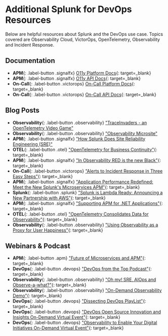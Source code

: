 # Additional Splunk for DevOps Resources

Below are helpful resources about Splunk and the DevOps use case. Topics covered are Observability Cloud, VictorOps, OpenTelemetry, Observability and Incident Response.

## Documentation

* **APM**{: .label-button .signalfx} [O11y Platform Docs](https://docs.signalfx.com/en/latest/){: target=_blank}
* **APM**{: .label-button .signalfx} [O11y API Docs](https://dev.splunk.com/observability/docs/){: target=_blank}
* **On-Call**{: .label-button .victorops} [On-Call Platform Docs](https://help.victorops.com/){: target=_blank}
* **On-Call**{: .label-button .victorops} [On-Call API Docs](https://portal.victorops.com/public/api-docs.html){: target=_blank}

## Blog Posts

* **Observability**{: .label-button .observability} ["TraceInvaders - an OpenTelemetry Video Game"](https://www.linkedin.com/pulse/traceinvaders-opentelemetry-video-game-steve-lerner/)
* **Observability**{: .label-button .observability} ["Observability Microsite"](http://observability.splunk.com/)
* **APM**{: .label-button .signalfx} ["How Splunk Does Site Reliability Engineering (SRE)"](https://splk.it/3eKyy46)
* **OTEL**{: .label-button .otel} ["OpenTelemetry for Business Continuity"](https://bit.ly/3cyGzHM){: target=_blank}
* **APM**{: .label-button .signalfx} ["In Observability RED is the new Black"](https://splk.it/2XSoL5e){: target=_blank}
* **On-Call**{: .label-button .victorops} ["Alerts to Incident Response in Three Easy Steps"](https://splk.it/307jQjI){: target=_blank}
* **APM**{: .label-button .signalfx} ["Application Performance Redefined: Meet the New Splunk's Microservices APM"](https://www.splunk.com/en_us/blog/it/application-performance-redefined-meet-the-new-signalfx-microservices-apm.html){: target=_blank}
* **Splunk**{: .label-button .splunk} ["Splunk is Lambda Ready: Announcing a New Partnership with AWS"](https://www.splunk.com/en_us/blog/it/splunk-is-lambda-ready.html){: target=_blank}
* **APM**{: .label-button .signalfx} ["Supporting APM for .NET Applications"](https://www.splunk.com/en_us/blog/cloud/supporting-apm-for-net-applications.html){: target=_blank}
* **OTEL**{: .label-button .otel} ["OpenTelemetry Consolidates Data for Observability"](https://thenewstack.io/opentelemetry-consolidates-data-for-observability/){: target=_blank}
* **Observability**{: .label-button .observability} ["Using Observability as a Proxy for User Happiness"](https://www.splunk.com/en_us/blog/cloud/using-observability-as-a-proxy-for-customer-happiness.html){: target=_blank}

## Webinars & Podcast

* **APM**{: .label-button .apm} ["Future of Microservices and APM"](https://bit.ly/3cpdbUs){: target=_blank}
* **DevOps**{: .label-button .devops} ["DevOps from the Top Podcast"](https://www.buzzsprout.com/1102754){: target=_blank}
* **Observability**{: .label-button .observability} ["Oh my! SRE, AIOps and Observe-a-what?"](https://www.thecloudpod.net/podcast/tcp-talks-oh-my-sre-aiops-and-observe-a-what/){: target=_blank}
* **Observability**{: .label-button .observability} ["On-Demand Observability Demo"](https://events.splunk.com/Observability-Demo){: target=_blank}
* **DevOps**{: .label-button .devops} ["Dissecting DevOps PlayList"](https://www.youtube.com/playlist?list=PLxkFdMSHYh3QOOQ7D1YyPYOlavuVBRmNm){: target=_blank}
* **DevOps**{: .label-button .devops} ["DevOps Open Source Innovation and Insights On-Demand Virtual Event"](https://events.splunk.com/OpenSource22072020){: target=_blank}
* **DevOps**{: .label-button .devops} ["Observability to Enable Your Digital Initiatives On-Demand Virtual Event"](https://events.splunk.com/Devops-and-Observability-Enable-Your-Digital_Initiatives){: target=_blank}